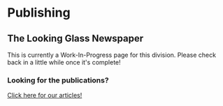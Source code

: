 # Publishing
## The Looking Glass Newspaper
This is currently a Work-In-Progress page for this division. Please check back in a little while once it's complete!

### Looking for the publications?
[Click here for our articles!](https://halcyonassembly.wordpress.com/)